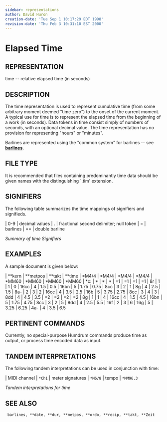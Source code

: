 ```yaml
---
sidebar: representations
author: David Huron
creation-date: 'Tue Sep 1 10:17:29 EDT 1998'
revision-date: 'Thu Feb 3 10:31:10 EST 2000'
---
```



Elapsed Time
=======================================

## REPRESENTATION ##

 <span class="rep">time</span> \-- relative elapsed time (in seconds)

## DESCRIPTION ##

 The <span class="rep">time</span> representation is used to represent cumulative time
 (from some arbitrary moment deemed \"time zero\") to the onset of the
 current moment. A typical use for <span class="rep">time</span> is to represent the
 elapsed time from the beginning of a work (in seconds). Data tokens in
 <span class="rep">time</span> consist simply of numbers of seconds, with an optional
 decimal value. The <span class="rep">time</span> representation has no provision for
 representing \"hours\" or \"minutes\".

 Barlines are represented using the \"common system\" for barlines \--
 see [**barlines**](barlines.rep.html).

## FILE TYPE ##

 It is recommended that files containing predominantly <span class="rep">time</span> data
 should be given names with the distinguishing \`.tim\' extension.

## SIGNIFIERS ##

 The following table summarizes the <span class="rep">time</span> mappings of signifiers
 and signifieds.

  | 0-9 |  decimal values
  | .  	|   fractional second delimiter; null token
  | =   |  barlines
  | ==  |  double barline

 *Summary of <span class="rep">time</span> Signifiers*

## EXAMPLES ##

 A sample document is given below:

  | \*\*kern | \*\*metpos |  \*\*takt |  \*\*time
  | \*M4/4   |  \*M4/4    |   \*M4/4  |   \*M4/4
  | \*MM60   |  \*MM60    |   \*MM60  |   \*MM60
  | \*c:     |  \*        |   \*      |   \*
  | =1       |  =1        |   =1      |   =1
  | 8r       |  1         |   1       |   0
  | 16cc     |  4         |   1.5     |   0.5
  | 16bn     |  5         |   1.75    |   0.75
  | 8cc      |  3         |   2       |   1
  | 8g       |  4         |   2.5     |   1.5
  | 8a-      |  2         |   3       |   2
  | 16cc     |  4         |   3.5     |   2.5
  | 16b      |  5         |   3.75    |   2.75
  | 8cc      |  3         |   4       |   3
  | 8dd      |  4         |   4.5     |   3.5
  | =2       |  =2        |   =2      |   =2
  | 8g       |  1         |   1       |   4
  | 16cc     |  4         |   1.5     |   4.5
  | 16bn     |  5         |   1.75    |   4.75
  | 8cc      |  3         |   2       |   5
  | 8dd      |  4         |   2.5     |   5.5
  | 16f      |  2         |   3       |   6
  | 16g      |  5         |   3.25    |   6.25
  | 4a-      |  4         |   3.5     |   6.5

## PERTINENT COMMANDS ##

 Currently, no special-purpose Humdrum commands produce <span class="rep">time</span> as
 output, or process <span class="rep">time</span> encoded data as input.

## TANDEM INTERPRETATIONS ##

 The following tandem interpretations can be used in conjunction with
 <span class="rep">time</span>:

  | MIDI channel      | `*Ch1`
  | meter signatures  | `*M6/8`
  | tempo             | `*MM96.3`

 *Tandem interpretations for <span class="rep">time</span>*

## SEE ALSO ##

 ` barlines, **date, **dur, **metpos, **ordo, **recip, **takt, **Zeit`

